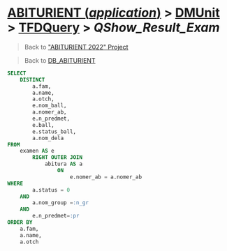 # [ABITURIENT (*application*)](../../app_abiturient_2022.md) > [DMUnit](../DMUnit.md) > [TFDQuery](TDFQuery.md) > *QShow_Result_Exam*

> Back to ["ABITURIENT 2022" Project](/README.md)

> Back to [DB_ABITURIENT](../../../db/db_abiturient_2022.md)

```sql
SELECT
    DISTINCT
        a.fam,
        a.name,
        a.otch,
        e.nom_ball,
        a.nomer_ab,
        e.n_predmet,
        e.ball,
        e.status_ball,
        a.nom_dela
FROM
    examen AS e
        RIGHT OUTER JOIN
            abitura AS a
                ON
                    e.nomer_ab = a.nomer_ab
WHERE
        a.status = 0
    AND
        a.nom_group =:n_gr
    AND
        e.n_predmet=:pr
ORDER BY
    a.fam,
    a.name,
    a.otch
```